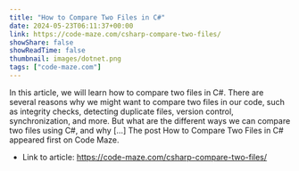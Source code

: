 ```yaml
---
title: "How to Compare Two Files in C#"
date: 2024-05-23T06:11:37+00:00
link: https://code-maze.com/csharp-compare-two-files/
showShare: false
showReadTime: false
thumbnail: images/dotnet.png
tags: ["code-maze.com"]
---
```

In this article, we will learn how to compare two files in C#. There are several reasons why we might want to compare two files in our code, such as integrity checks, detecting duplicate files, version control, synchronization, and more. But what are the different ways we can compare two files using C#, and why […]
The post How to Compare Two Files in C# appeared first on Code Maze.

- Link to article: https://code-maze.com/csharp-compare-two-files/